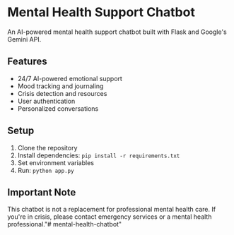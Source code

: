 # Mental Health Support Chatbot

An AI-powered mental health support chatbot built with Flask and Google's Gemini API.

## Features
- 24/7 AI-powered emotional support
- Mood tracking and journaling
- Crisis detection and resources
- User authentication
- Personalized conversations

## Setup
1. Clone the repository
2. Install dependencies: `pip install -r requirements.txt`
3. Set environment variables
4. Run: `python app.py`

## Important Note
This chatbot is not a replacement for professional mental health care. If you're in crisis, please contact emergency services or a mental health professional."# mental-health-chatbot" 
